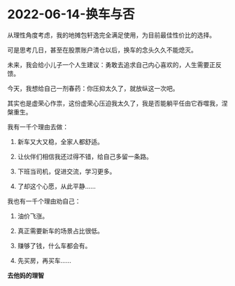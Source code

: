 # 2022-06-14-换车与否

从理性角度考虑，我的地摊包轩逸完全满足使用，为目前最佳性价比的选择。

可是思考几日，甚至在股票账户清仓以后，换车的念头久久不能熄灭。

未来，我会给小儿子一个人生建议：勇敢去追求自己内心喜欢的，人生需要正反馈。

今天，我想给自己一剂春药：你压抑太久了，就放纵这一次吧。

其实也是虚荣心作祟，这份虚荣心压迫我太久了，我是否能躺平任由它吞噬我，涅槃重生。

我有一千个理由去做：

1. 新车又大又稳，全家人都舒适。

2. 让伙伴们相信我还过得不错，给自己多留一条路。

3. 下班当司机，促进交流，学习更多。

4. 了却这个心愿，从此平静……

我也有一千个理由劝自己：

1. 油价飞涨。

2. 真正需要新车的场景占比很低。

3. 赚够了钱，什么车都会有。

4. 先买房，再买车……

**去他妈的理智**